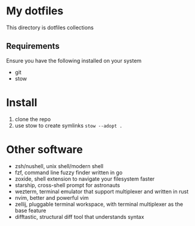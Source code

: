 # My dotfiles

This directory is dotfiles collections

## Requirements

Ensure you have the following installed on your system

- git
- stow

# Install

1. clone the repo
2. use stow to create symlinks `stow --adopt .`

# Other software

- zsh/nushell, unix shell/modern shell
- fzf, command line fuzzy finder written in go
- zoxide, shell extension to navigate your filesystem faster
- starship, cross-shell prompt for astronauts
- wezterm, terminal emulator that support multiplexer and written in rust
- nvim, better and powerful vim
- zellij, pluggable terminal workspace, with terminal multiplexer as the base feature
- difftastic, structural diff tool that understands syntax
